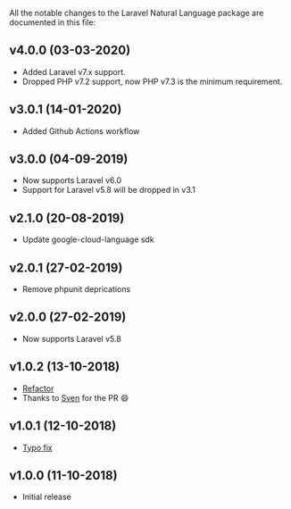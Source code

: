 All the notable changes to the Laravel Natural Language package are documented in this file:

## v4.0.0 (03-03-2020)
- Added Laravel v7.x support.
- Dropped PHP v7.2 support, now PHP v7.3 is the minimum requirement.

## v3.0.1 (14-01-2020)
- Added Github Actions workflow

## v3.0.0 (04-09-2019)
- Now supports Laravel v6.0
- Support for Laravel v5.8 will be dropped in v3.1

## v2.1.0 (20-08-2019)
- Update google-cloud-language sdk

## v2.0.1 (27-02-2019)
- Remove phpunit deprications

## v2.0.0 (27-02-2019)
- Now supports Laravel v5.8

## v1.0.2 (13-10-2018)
- [Refactor](https://github.com/JoggApp/laravel-natural-language/pull/3)
- Thanks to [Sven](https://github.com/svenluijten) for the PR :smile:

## v1.0.1 (12-10-2018)
- [Typo fix](https://github.com/JoggApp/laravel-natural-language/pull/1)

## v1.0.0 (11-10-2018)
- Initial release
